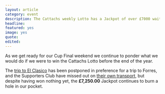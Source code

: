 ```yaml
---
layout: article
category: event
description: The Cattachs weekly Lotto has a Jackpot of over £7000 waiting to be won.
headline:
featured: yes
image: yes
quote:
edited:
---
```

As we get ready for our Cup Final weekend we continue to ponder what we would do if we were to win the Cattachs Lotto before the end of the year.

The [trip to El Clasico](/2017/10/29/cattachs-lotto/) has been postponed in preference for a trip to Forres, and the Supporters Club have missed out on [their own transport](/2017/10/30/lotto-spending-spree/), but despite having won nothing yet, the **£7,250.00** Jackpot continues to burn a hole in our pocket.

